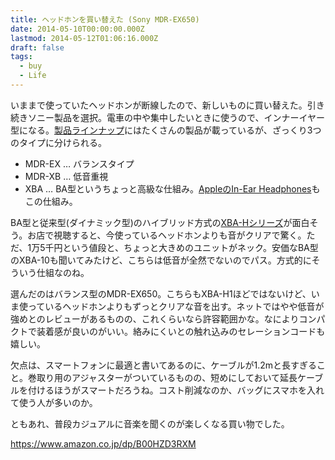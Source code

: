 ```yaml
---
title: ヘッドホンを買い替えた (Sony MDR-EX650)
date: 2014-05-10T00:00:00.000Z
lastmod: 2014-05-12T01:06:16.000Z
draft: false
tags:
  - buy
  - Life
---
```


いままで使っていたヘッドホンが断線したので、新しいものに買い替えた。引き続きソニー製品を選択。電車の中や集中したいときに使うので、インナーイヤー型になる。[製品ラインナップ](http://www.sony.jp/headphone/lineup/series/inner_ear.html)にはたくさんの製品が載っているが、ざっくり3つのタイプに分けられる。

* MDR-EX … バランスタイプ
* MDR-XB … 低音重視
* XBA … BA型というちょっと高級な仕組み。[AppleのIn-Ear Headphones](http://www.apple.com/jp/ipod/in-ear-headphones/)もこの仕組み。

BA型と従来型(ダイナミック型)のハイブリッド方式の[XBA-Hシリーズ](http://www.sony.jp/headphone/lineup/series/xba_h.html)が面白そう。お店で視聴すると、今使っているヘッドホンよりも音がクリアで驚く。ただ、1万5千円という値段と、ちょっと大きめのユニットがネック。安価なBA型のXBA-10も聞いてみたけど、こちらは低音が全然でないのでパス。方式的にそういう仕組なのね。

選んだのはバランス型のMDR-EX650。こちらもXBA-H1ほどではないけど、いま使っているヘッドホンよりもずっとクリアな音を出す。ネットではやや低音が強めとのレビューがあるものの、これくらいなら許容範囲かな。なによりコンパクトで装着感が良いのがいい。絡みにくいとの触れ込みのセレーションコードも嬉しい。

欠点は、スマートフォンに最適と書いてあるのに、ケーブルが1.2mと長すぎること。巻取り用のアジャスターがついているものの、短めにしておいて延長ケーブルを付けるほうがスマートだろうね。コスト削減なのか、バッグにスマホを入れて使う人が多いのか。

ともあれ、普段カジュアルに音楽を聞くのが楽しくなる買い物でした。

<https://www.amazon.co.jp/dp/B00HZD3RXM>
